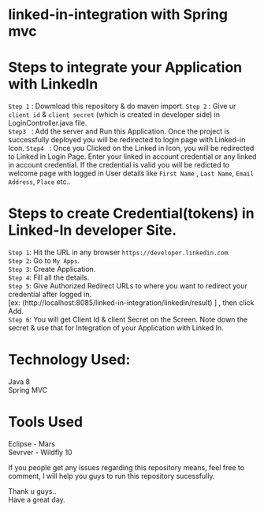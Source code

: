 # linked-in-integration with Spring mvc

# Steps to integrate your Application with LinkedIn 

`Step 1` : Dowmload this repository & do maven import.                                                                                   `Step 2` : Give ur `client id` & `client secret` (which is created in developer side) in LoginController.java file.                   
`Step3 ` : Add the server and Run this Application. Once the project is successfully deployed you will be redirected to login page with               Linked-in Icon.                                                                                                            `Step4 ` : Once you Clicked on the Linked in Icon, you will be redirected to Linked in Login Page. Enter your linked in account credential
          or any linked in account credential. If the credential is valid you will be redicted to welcome page with logged in User details
          like `First Name` , `Last Name`, `Email Address`, `Place` etc..                                                           

# Steps to create Credential(tokens) in Linked-In developer Site.

`Step 1`: Hit the URL in any browser `https://developer.linkedin.com`.                                                                  
`Step 2`: Go to `My Apps`.                                                                                                               
`Step 3`: Create Application.                                                                                                           
`Step 4`: Fill all the details.                                                                                                     
`Step 5`: Give Authorized Redirect URLs to where you want to redirect your credential after logged in.                                   
          [ex: (http://localhost:8085/linked-in-integration/linkedin/result) ] , then click Add.                                       
`Step 6`: You will get Client Id & client Secret on the Screen. Note down the secret & use that for Integration of your Application with             Linked In.                                                                                                                  

# Technology Used:    
  Java 8                                                                                                                                
  Spring MVC                                                                                                                             
                                                                                                                
  
 # Tools Used
 Eclipse - Mars                                                                                                                        
 Sevrver - Wildfly 10                                                                                                                   

If you people get any issues regarding this repository means, feel free to comment, I will help you guys to run this repository sucessfully.                                                                                                                      

Thank u guys..                                                                                                                      
Have a great day.   

